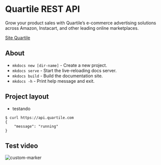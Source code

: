 # Quartile REST API

Grow your product sales with Quartile’s e-commerce advertising solutions across Amazon, Instacart, and other leading online marketplaces.

[Site Quartile](http://www.quartile.com/)

## About

* `mkdocs new [dir-name]` - Create a new project.
* `mkdocs serve` - Start the live-reloading docs server.
* `mkdocs build` - Build the documentation site.
* `mkdocs -h` - Print help message and exit.

## Project layout
- testando

<div class="termy">

```console
$ curl https://api.quartile.com
{
    "message": "running"
}
```
</div>

## Test video
![custom-marker](https://www.youtube.com/embed/9ByugIzgBaY)
